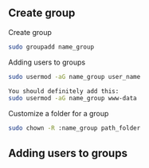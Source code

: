 ## Create group

Create group
```bash
sudo groupadd name_group
```

Adding users to groups
```bash
sudo usermod -aG name_group user_name

You should definitely add this:
sudo usermod -aG name_group www-data

```

Customize a folder for a group
```bash
sudo chown -R :name_group path_folder

```

## Adding users to groups